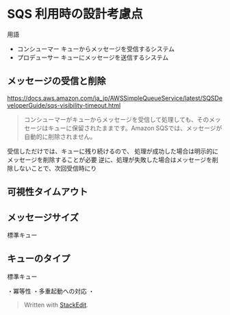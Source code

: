 # SQS 利用時の設計考慮点

用語
- コンシューマー 
キューからメッセージを受信するシステム
- プロデューサー
キューにメッセージを送信するシステム

## メッセージの受信と削除
https://docs.aws.amazon.com/ja_jp/AWSSimpleQueueService/latest/SQSDeveloperGuide/sqs-visibility-timeout.html
> コンシューマーがキューからメッセージを受信して処理しても、そのメッセージはキューに保留されたままです。Amazon SQSでは、メッセージが自動的に削除されません。

受信しただけでは、キューに残り続けるので、
処理が成功した場合は明示的にメッセージを削除することが必要
逆に、処理が失敗した場合はメッセージを削除しないことで、次回受信時にり

## 可視性タイムアウト


## メッセージサイズ

標準キュー

## キューのタイプ
標準キュー

・冪等性
・多重起動への対応
・


> Written with [StackEdit](https://stackedit.io/).
<!--stackedit_data:
eyJoaXN0b3J5IjpbMTc5MjgyNTc4OCwtNjk4NjYyMTYwLC03Nj
cwODI5ODMsLTUzMzYwNDIzNV19
-->